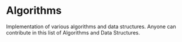 # Algorithms
Implementation of various algorithms and data structures.
Anyone can contribute in this list of Algorithms and Data Structures.
